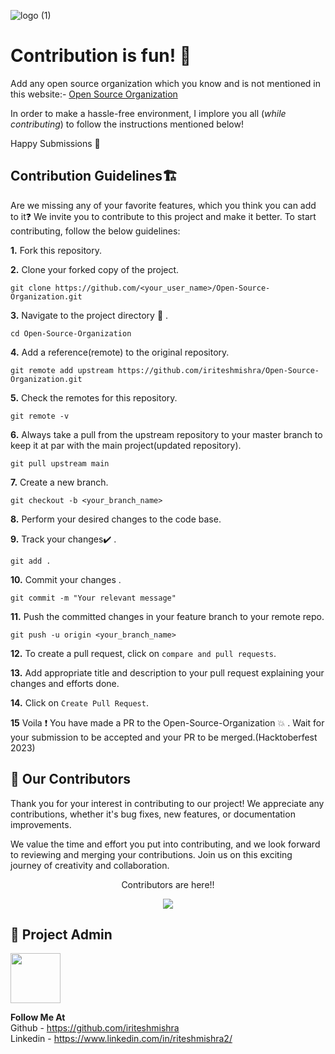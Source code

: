 ![logo (1)](https://i.postimg.cc/TPkD2wcm/271873265-e861b9af-9f7c-4cda-b833-d5c14a615025.png)

# Contribution is fun! :green_heart:

Add any open source organization which you know and is not mentioned in this website:- [Open Source Organization](https://iriteshmishra.github.io/Open-Source-Organization/)

In order to make a hassle-free environment, I implore you all (_while contributing_) to follow the instructions mentioned below!

Happy Submissions :slightly_smiling_face:

## Contribution Guidelines🏗

Are we missing any of your favorite features, which you think you can add to it❓ We invite you to contribute to this project and make it better.
To start contributing, follow the below guidelines:

**1.** Fork this repository.

**2.** Clone your forked copy of the project.

```
git clone https://github.com/<your_user_name>/Open-Source-Organization.git
```

**3.** Navigate to the project directory :file_folder: .

```
cd Open-Source-Organization
```

**4.** Add a reference(remote) to the original repository.

```
git remote add upstream https://github.com/iriteshmishra/Open-Source-Organization.git
```

**5.** Check the remotes for this repository.

```
git remote -v
```

**6.** Always take a pull from the upstream repository to your master branch to keep it at par with the main project(updated repository).

```
git pull upstream main
```

**7.** Create a new branch.

```
git checkout -b <your_branch_name>
```

**8.** Perform your desired changes to the code base.

**9.** Track your changes:heavy_check_mark: .

```
git add .
```

**10.** Commit your changes .

```
git commit -m "Your relevant message"
```

**11.** Push the committed changes in your feature branch to your remote repo.

```
git push -u origin <your_branch_name>
```

**12.** To create a pull request, click on `compare and pull requests`.

**13.** Add appropriate title and description to your pull request explaining your changes and efforts done.

**14.** Click on `Create Pull Request`.

**15** Voila :exclamation: You have made a PR to the Open-Source-Organization :boom: . Wait for your submission to be accepted and your PR to be merged.(Hacktoberfest 2023)

## 🤝 Our Contributors

Thank you for your interest in contributing to our project! We appreciate any contributions, whether it's bug fixes, new features, or documentation improvements.

We value the time and effort you put into contributing, and we look forward to reviewing and merging your contributions. Join us on this exciting journey of creativity and collaboration.

<!-- a big thanks to all the contributors -->
<p align=center>Contributors are here!!</p>

<center>
<a href="https://github.com/iriteshmishra/Open-Source-Organization/graphs/contributors">
  <img src="https://contrib.rocks/image?repo=iriteshmishra/Open-Source-Organization" />
</a>
</center>

## 🤠 Project Admin

<a href="https://github.com/iriteshmishra"><img src="https://i.postimg.cc/NFdVpR8F/Formal-2.jpg" height="80px"/></a>

<b>Follow Me At</b>
<br>
Github - https://github.com/iriteshmishra
<br>
Linkedin - https://www.linkedin.com/in/riteshmishra2/

